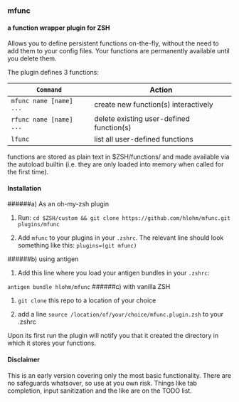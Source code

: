 ### mfunc
#### a function wrapper plugin for ZSH

Allows you to define persistent functions on-the-fly, without the need to add
them to your config files. Your functions are permanently available until you
delete them.

The plugin defines 3 functions:

| `Command`               | Action
|-------------------------|----------------------------------------
| `mfunc name [name] ...` | create new function(s) interactively
| `rfunc name [name] ...` | delete existing user-defined function(s)
| `lfunc`                 | list all user-defined functions

functions are stored as plain text in $ZSH/functions/ and made available via
the autoload builtin (i.e. they are only loaded into memory when called for the
first time).

#### Installation

######a) As an oh-my-zsh plugin
1. Run:
`cd $ZSH/custom && git clone https://github.com/hlohm/mfunc.git plugins/mfunc`

2. Add `mfunc` to your plugins in your `.zshrc`. The relevant line should
look something like this:
`plugins=(git mfunc)`

######b) using antigen
1. Add this line where you load your antigen bundles in your `.zshrc`:

`antigen bundle hlohm/mfunc`
######c) with vanilla ZSH
1. `git clone` this repo to a location of your choice

2. add a line `source /location/of/your/choice/mfunc.plugin.zsh` to your .zshrc

Upon its first run the plugin will notify you that it created the directory in
which it stores your functions.

#### Disclaimer

This is an early version covering only the most basic functionality. There are
no safeguards whatsover, so use at you own risk. Things like tab completion, 
input sanitization and the like are on the TODO list.

